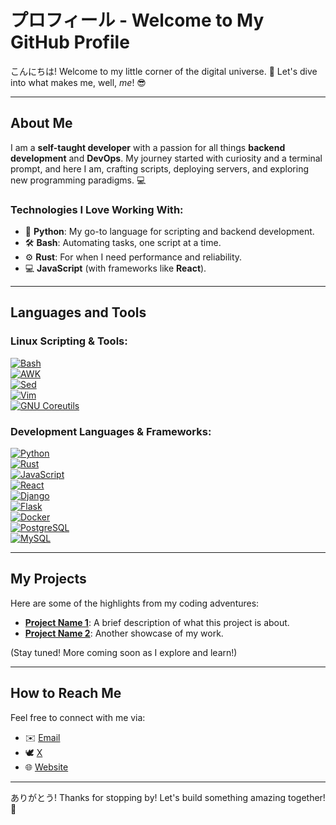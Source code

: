 # プロフィール - Welcome to My GitHub Profile

こんにちは! Welcome to my little corner of the digital universe. 🚀 Let's dive into what makes me, well, *me*! 😎

---

## About Me
I am a **self-taught developer** with a passion for all things **backend development** and **DevOps**. My journey started with curiosity and a terminal prompt, and here I am, crafting scripts, deploying servers, and exploring new programming paradigms. 💻

### Technologies I Love Working With:
- 🐍 **Python**: My go-to language for scripting and backend development.
- 🛠️ **Bash**: Automating tasks, one script at a time.
- ⚙️ **Rust**: For when I need performance and reliability.
- 💻 **JavaScript** (with frameworks like **React**).

---

## Languages and Tools
### Linux Scripting & Tools:
[![Bash](https://img.shields.io/badge/-Bash-4EAA25?style=flat-square&logo=gnubash&logoColor=white)](https://www.gnu.org/software/bash/)  
[![AWK](https://img.shields.io/badge/-AWK-FF4500?style=flat-square)](https://en.wikipedia.org/wiki/AWK)  
[![Sed](https://img.shields.io/badge/-Sed-008000?style=flat-square)](https://en.wikipedia.org/wiki/Sed)  
[![Vim](https://img.shields.io/badge/-Vim-019733?style=flat-square&logo=vim&logoColor=white)](https://www.vim.org/)  
[![GNU Coreutils](https://img.shields.io/badge/-GNU%20Coreutils-000000?style=flat-square)](https://www.gnu.org/software/coreutils/)  

### Development Languages & Frameworks:
[![Python](https://img.shields.io/badge/-Python-3776AB?style=flat-square&logo=python&logoColor=white)](https://www.python.org/)  
[![Rust](https://img.shields.io/badge/-Rust-000000?style=flat-square&logo=rust&logoColor=white)](https://www.rust-lang.org/)  
[![JavaScript](https://img.shields.io/badge/-JavaScript-F7DF1E?style=flat-square&logo=javascript&logoColor=black)](https://developer.mozilla.org/en-US/docs/Web/JavaScript)  
[![React](https://img.shields.io/badge/-React-61DAFB?style=flat-square&logo=react&logoColor=black)](https://reactjs.org/)  
[![Django](https://img.shields.io/badge/-Django-092E20?style=flat-square&logo=django&logoColor=white)](https://www.djangoproject.com/)  
[![Flask](https://img.shields.io/badge/-Flask-000000?style=flat-square&logo=flask&logoColor=white)](https://flask.palletsprojects.com/)  
[![Docker](https://img.shields.io/badge/-Docker-2496ED?style=flat-square&logo=docker&logoColor=white)](https://www.docker.com/)  
[![PostgreSQL](https://img.shields.io/badge/-PostgreSQL-336791?style=flat-square&logo=postgresql&logoColor=white)](https://www.postgresql.org/)  
[![MySQL](https://img.shields.io/badge/-MySQL-4479A1?style=flat-square&logo=mysql&logoColor=white)](https://www.mysql.com/)  

---

## My Projects
Here are some of the highlights from my coding adventures:

- **[Project Name 1](#)**: A brief description of what this project is about.
- **[Project Name 2](#)**: Another showcase of my work.

(Stay tuned! More coming soon as I explore and learn!)

---

## How to Reach Me
Feel free to connect with me via:

- ✉️ [Email](mailto:enigumath@gmail.com)
- 🕊️ [X](https://x.com/enigumath_)
- 🌐 [Website](https://cat-v.org)

---

ありがとう! Thanks for stopping by! Let's build something amazing together! 🌟

